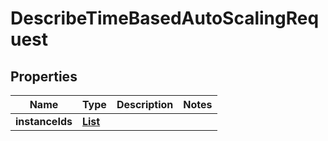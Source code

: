

# DescribeTimeBasedAutoScalingRequest


## Properties

| Name | Type | Description | Notes |
|------------ | ------------- | ------------- | -------------|
|**instanceIds** | [**List**](List.md) |  |  |



